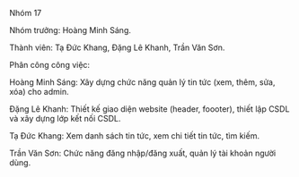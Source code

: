 Nhóm 17

Nhóm trưởng: Hoàng Minh Sáng.

Thành viên: Tạ Đức Khang, Đặng Lê Khanh, Trần Văn Sơn.

Phân công công việc:

Hoàng Minh Sáng: Xây dựng chức năng quản lý tin tức (xem, thêm, sửa, xóa) cho admin.

Đặng Lê Khanh: Thiết kế giao diện website (header, foooter), thiết lập CSDL và xây dựng lớp kết nối CSDL.

Tạ Đức Khang: Xem danh sách tin tức, xem chi tiết tin tức, tìm kiếm.

Trần Văn Sơn: Chức năng đăng nhập/đăng xuất, quản lý tài khoản người dùng.

